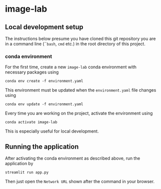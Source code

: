 # image-lab

## Local development setup

The instructions below presume you have cloned this git repository you are in a command line
(¨`bash`, `cmd` etc.) in the root directory of this project.

### conda environment

For the first time, create a new `image-lab` conda environment with necessary packages using
```
conda env create -f environment.yaml
```

This environment must be updated when the `environment.yaml` file changes using
```
conda env update -f environment.yaml
```

Every time you are working on the project, activate the environment using
```
conda activate image-lab
```

This is especially useful for local development.

## Running the application

After activating the conda environment as described above, run the application by
```
streamlit run app.py
```

Then just open the `Network URL` shown after the command in your browser.
